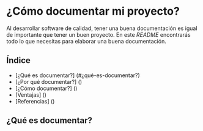 # ¿Cómo documentar mi proyecto?
Al desarrollar software de calidad, tener una buena documentación es igual de importante que tener un buen proyecto. En este *README* encontrarás todo lo que necesitas para elaborar una buena documentación.

## Índice
* [¿Qué es documentar?] (#¿qué-es-documentar?)
* [¿Por qué documentar?] ()
* [¿Cómo documentar?] ()
* [Ventajas] ()
* [Referencias] ()

## ¿Qué es documentar?



